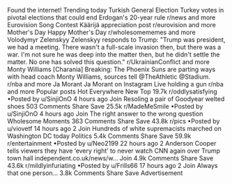 Found the internet!
Trending today
Turkish General Election
Turkey votes in pivotal elections that could end Erdogan's 20-year rule
r/news and more
Eurovision Song Contest
Käärijä appreciation post
r/eurovision and more
Mother's Day
Happy Mother's Day
r/wholesomememes and more
Volodymyr Zelenskyy
Zelenskyy responds to Trump: "Trump was president, we had a meeting. There wasn't a full-scale invasion then, but there was a war. I'm not sure he was deep into the matter then, but he didn't settle the matter. No one has solved this question."
r/UkrainianConflict and more
Monty Williams
[Charania] Breaking: The Phoenix Suns are parting ways with head coach Monty Williams, sources tell @TheAthletic @Stadium.
r/nba and more
Ja Morant
Ja Morant on Instagram Live holding a gun
r/nba and more
Popular posts
Hot
Everywhere
New
Top
19.7k
r/oddlysatisfying
•Posted by
u/SinjiOnO
4 hours ago
Join
Resoling a pair of Goodyear welted shoes
503 Comments
Share
Save
25.5k
r/MadeMeSmile
•Posted by
u/SinjiOnO
4 hours ago
Join
The right answer to the wrong question
 Wholesome Moments 
363 Comments
Share
Save
43.8k
r/pics
•Posted by
u/viovetf
14 hours ago
2
Join
Hundreds of white supremacists marched on Washington DC today
Politics
5.4k Comments
Share
Save
59.9k
r/entertainment
•Posted by
u/Neo2199
22 hours ago
2
Anderson Cooper tells viewers they have ‘every right’ to never watch CNN again over Trump town hall
independent.co.uk/news/w...
Join
4.9k Comments
Share
Save
43.6k
r/mildlyinfuriating
•Posted by
u/Frills66
17 hours ago
2
Join
Always that one person…
3.8k Comments
Share
Save
Advertisement